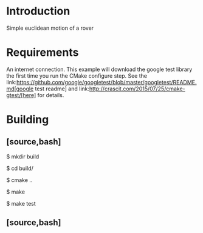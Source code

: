 # Introduction

Simple euclidean motion of a rover

# Requirements

An internet connection. This example will download the google test library the first time you run the CMake configure step. See the 
link:https://github.com/google/googletest/blob/master/googletest/README.md[google test readme] and link:http://crascit.com/2015/07/25/cmake-gtest/[here] for details.

# Building
[source,bash]
----
$ mkdir build

$ cd build/

$ cmake ..

$ make

$ make test

[source,bash]
----

